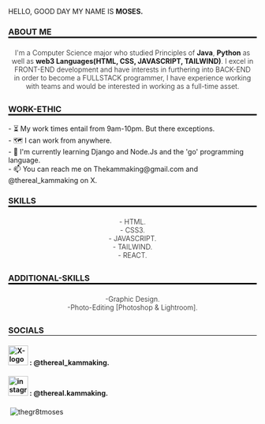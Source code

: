 <p>HELLO, GOOD DAY MY NAME IS <b>MOSES.</b></p>

<h3 style="text-align: left; border-bottom: 3px solid black; ">ABOUT ME</h3>
<p style="padding: 5px; text-align: center; font-weight: 300;">
I'm a Computer Science major who studied Principles of <b>Java</b>, <b>Python</b> as well as <b>web3 Languages(HTML, CSS, JAVASCRIPT, TAILWIND)</b>. I excel in FRONT-END development and have interests in furthering into BACK-END in order to become a FULLSTACK programmer, I have experience working with teams and would be interested in working as a full-time asset.
</p>

<h3 style="text-align: left; border-bottom: 3px solid black; ">WORK-ETHIC</h3>
<p>
- ⏳ My work times entail from 9am-10pm. But there exceptions.<br>
- 🗺️ I can work from anywhere.<br>
- 🌱 I'm currently learning Django and Node.Js and the 'go' programming language.<br>
- 📫 You can reach me on Thekammaking@gmail.com and @thereal_kammaking on X.
</p>

<h3 style="text-align: left; border-bottom: 3px solid black; ">SKILLS</h3>
<p style="padding: 5px; text-align: center; font-weight: 300;">
- HTML.<br>
- CSS3.<br>
- JAVASCRIPT.<br>
- TAILWIND.<br>
- REACT.
</p>

<h3 style="text-align: left; border-bottom: 3px solid black; ">ADDITIONAL-SKILLS</h3>
<p style="padding: 5px; text-align: center; font-weight: 300;">
-Graphic Design.<br>
-Photo-Editing [Photoshop & Lightroom].<br>
</p>

<h3 style="text-align: left; border-bottom: 1px solid black; ">SOCIALS</h3>
<h4><span><img src="![image](https://github.com/user-attachments/assets/436a8f7a-4e17-44cc-8aad-21c37f0b4db6)" alt="X-logo" style="width: 40px; height: 40px;"></span> : @thereal_kammaking.</h4>
<h4><span><img src="![image](https://github.com/user-attachments/assets/fd3dc322-0e56-4c72-bc73-6c2926d892e7)" alt="instagram-logo" style="width: 40px; height: 40px;"></span> : @thereal.kammaking.</h4>

<p>&nbsp;<img align="center" src="https://github-readme-stats.vercel.app/api?username=thegr8tmoses&show_icons=true&locale=en" alt="thegr8tmoses" /></p>

